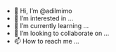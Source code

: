 - 👋 Hi, I’m @adilmimo
- 👀 I’m interested in ...
- 🌱 I’m currently learning ...
- 💞️ I’m looking to collaborate on ...
- 📫 How to reach me ...

<!---
adilmimo/adilmimo is a ✨ special ✨ repository because its `README.md` (this file) appears on your GitHub profile.
You can click the Preview link to take a look at your changes.
--->
